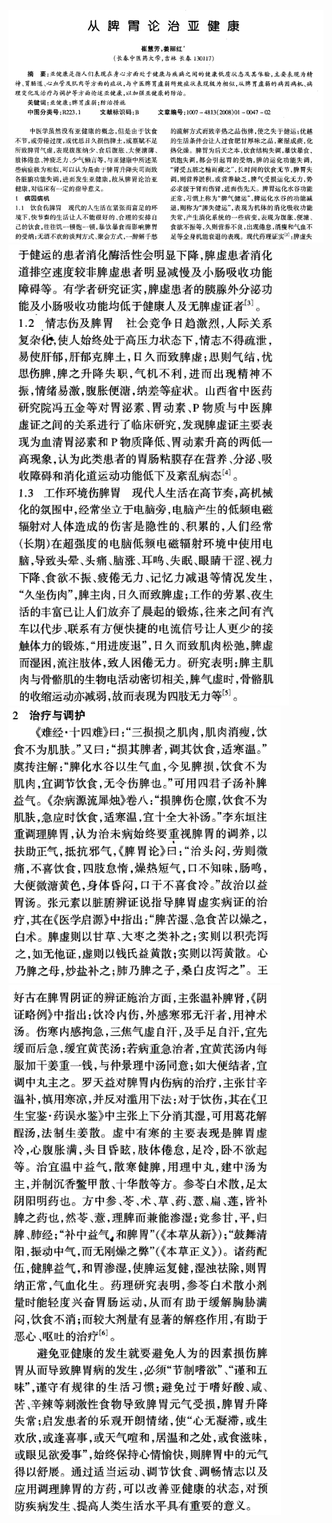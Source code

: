 ![](assets/脾胃资料-9c299.png)
![](assets/脾胃资料-a5ba4.png)
![](assets/脾胃资料-7f24a.png)
![](assets/脾胃资料-14c2a.png)
